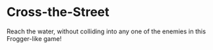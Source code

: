 # Cross-the-Street
Reach the water, without colliding into any one of the enemies in this Frogger-like game!
